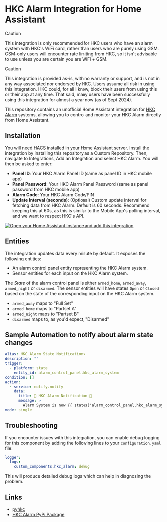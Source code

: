 # HKC Alarm Integration for Home Assistant

> [!CAUTION]
> This integration is only recommended for HKC users who have an alarm system with HKC's WiFi card, rather than users who are purely using GSM. GSM-only users will encounter rate limiting from HKC, so it isn't advisable to use unless you are certain you are WiFi + GSM.

> [!CAUTION]
> This integration is provided as-is, with no warranty or support, and is not in any way associated nor endorsed by HKC. Users assume all risk in using this integration. HKC could, for all I know, block their users from using this or their app at any time. That said, many users have been successfully using this integration for almost a year now (as of Sept 2024).

This repository contains an unofficial Home Assistant integration for [HKC Alarm](https://www.hkcsecurity.com/) systems, allowing you to control and monitor your HKC Alarm directly from Home Assistant. 

## Installation

You will need [HACS](https://hacs.xyz) installed in your Home Assistant server. Install the integration by installing this repository as a Custom Repository. Then, navigate to Integrations, Add an Integration and select HKC Alarm. You will then be asked to enter:

* **Panel ID**: Your HKC Alarm Panel ID (same as panel ID in HKC mobile app)
* **Panel Password**: Your HKC Alarm Panel Password (same as panel password from HKC mobile app)
* **Alarm Code**: Your HKC Alarm Code/PIN
* **Update Interval (seconds)**: (Optional) Custom update interval for fetching data from HKC Alarm. Default is 60 seconds. Recommend keeping this at 60s, as this is similar to the Mobile App's polling interval, and we want to respect HKC's API.

[![Open your Home Assistant instance and add this integration](https://my.home-assistant.io/badges/config_flow_start.svg)](https://my.home-assistant.io/redirect/config_flow_start/?domain=hkc_alarm)

## Entities

The integration updates data every minute by default. It exposes the following entities:

* An alarm control panel entity representing the HKC Alarm system.
* Sensor entities for each input on the HKC Alarm system.

The *State* of the alarm control panel is either `armed_home`, `armed_away`, `armed_night` or `disarmed`. The sensor entities will have states `Open` or `Closed` based on the state of the corresponding input on the HKC Alarm system.

- `armed_away` maps to "Full Set"
- `armed_home` maps to "Partset A"
- `armed_night` maps to "Partset B"
- `disarmed` maps to, as you'd expect, "Disarmed"

## Sample Automation to notify about alarm state changes

```yaml
alias: HKC Alarm State Notifications
description: ""
trigger:
  - platform: state
    entity_id: alarm_control_panel.hkc_alarm_system
condition: []
action:
  - service: notify.notify
    data:
      title: 🚨 HKC Alarm Notification 🚨
      message: >
        Alarm System is now {{ states('alarm_control_panel.hkc_alarm_system') }}
mode: single
```


## Troubleshooting

If you encounter issues with this integration, you can enable debug logging for this component by adding the following lines to your `configuration.yaml` file:

```yaml
logger:
  logs:
    custom_components.hkc_alarm: debug
```

This will produce detailed debug logs which can help in diagnosing the problem.

## Links

- [pyhkc](https://github.com/jasonmadigan/pyhkc)
- [HKC Alarm PyPi Package](https://pypi.org/project/pyhkc/)
